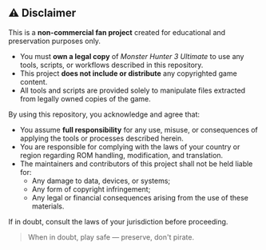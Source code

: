 ## ⚠️ Disclaimer

This is a **non-commercial fan project** created for educational and preservation purposes only.

- You must **own a legal copy** of *Monster Hunter 3 Ultimate* to use any tools, scripts, or workflows described in this repository.
- This project **does not include or distribute** any copyrighted game content.
- All tools and scripts are provided solely to manipulate files extracted from legally owned copies of the game.

By using this repository, you acknowledge and agree that:

- You assume **full responsibility** for any use, misuse, or consequences of applying the tools or processes described herein.
- You are responsible for complying with the laws of your country or region regarding ROM handling, modification, and translation.
- The maintainers and contributors of this project shall not be held liable for:
  - Any damage to data, devices, or systems;
  - Any form of copyright infringement;
  - Any legal or financial consequences arising from the use of these materials.

If in doubt, consult the laws of your jurisdiction before proceeding.

> When in doubt, play safe — preserve, don't pirate.

